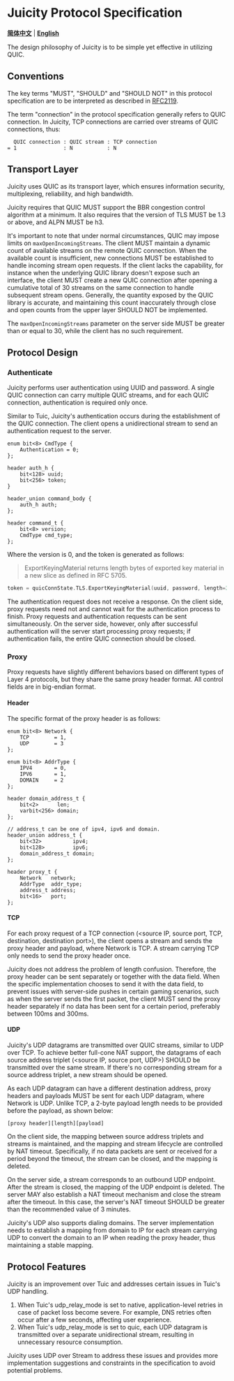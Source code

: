 # Juicity Protocol Specification

[**简体中文**](./spec.md) | [**English**](./spec_en.md)

The design philosophy of Juicity is to be simple yet effective in utilizing QUIC.

## Conventions

The key terms "MUST", "SHOULD" and "SHOULD NOT" in this protocol specification are to be interpreted as described in [RFC2119](https://datatracker.ietf.org/doc/html/rfc2119).

The term "connection" in the protocol specification generally refers to QUIC connection. In Juicity, TCP connections are carried over streams of QUIC connections, thus:
```
  QUIC connection : QUIC stream : TCP connection
= 1               : N           : N
```

## Transport Layer

Juicity uses QUIC as its transport layer, which ensures information security, multiplexing, reliability, and high bandwidth.

Juicity requires that QUIC MUST support the BBR congestion control algorithm at a minimum. It also requires that the version of TLS MUST be 1.3 or above, and ALPN MUST be h3.

It's important to note that under normal circumstances, QUIC may impose limits on `maxOpenIncomingStreams`. The client MUST maintain a dynamic count of available streams on the remote QUIC connection. When the available count is insufficient, new connections MUST be established to handle incoming stream open requests. If the client lacks the capability, for instance when the underlying QUIC library doesn't expose such an interface, the client MUST create a new QUIC connection after opening a cumulative total of 30 streams on the same connection to handle subsequent stream opens. Generally, the quantity exposed by the QUIC library is accurate, and maintaining this count inaccurately through close and open counts from the upper layer SHOULD NOT be implemented.

The `maxOpenIncomingStreams` parameter on the server side MUST be greater than or equal to 30, while the client has no such requirement.

## Protocol Design

### Authenticate

Juicity performs user authentication using UUID and password. A single QUIC connection can carry multiple QUIC streams, and for each QUIC connection, authentication is required only once.

Similar to Tuic, Juicity's authentication occurs during the establishment of the QUIC connection. The client opens a unidirectional stream to send an authentication request to the server.

```p4
enum bit<8> CmdType {
    Authentication = 0;
};

header auth_h {
    bit<128> uuid;
    bit<256> token;
}

header_union command_body {
    auth_h auth;
};

header command_t {
    bit<8> version;
    CmdType cmd_type;
};
```

Where the version is 0, and the token is generated as follows:

> ExportKeyingMaterial returns length bytes of exported key material in a new slice as defined in RFC 5705.

```go
token = quicConnState.TLS.ExportKeyingMaterial(uuid, password, length=32)
```

The authentication request does not receive a response. On the client side, proxy requests need not and cannot wait for the authentication process to finish. Proxy requests and authentication requests can be sent simultaneously. On the server side, however, only after successful authentication will the server start processing proxy requests; if authentication fails, the entire QUIC connection should be closed.

### Proxy

Proxy requests have slightly different behaviors based on different types of Layer 4 protocols, but they share the same proxy header format. All control fields are in big-endian format.

#### Header

The specific format of the proxy header is as follows:

```p4
enum bit<8> Network {
    TCP        = 1,
    UDP        = 3
};

enum bit<8> AddrType {
    IPV4       = 0,
    IPV6       = 1,
    DOMAIN     = 2
};

header domain_address_t {
    bit<2>      len;
    varbit<256> domain;
};

// address_t can be one of ipv4, ipv6 and domain.
header_union address_t {
    bit<32>          ipv4;
    bit<128>         ipv6;
    domain_address_t domain;
};

header proxy_t {
    Network   network;
    AddrType  addr_type;
    address_t address;
    bit<16>   port;
};
```

#### TCP

For each proxy request of a TCP connection (<source IP, source port, TCP, destination, destination port>), the client opens a stream and sends the proxy header and payload, where Network is TCP. A stream carrying TCP only needs to send the proxy header once.

Juicity does not address the problem of length confusion. Therefore, the proxy header can be sent separately or together with the data field. When the specific implementation chooses to send it with the data field, to prevent issues with server-side pushes in certain gaming scenarios, such as when the server sends the first packet, the client MUST send the proxy header separately if no data has been sent for a certain period, preferably between 100ms and 300ms.

#### UDP

Juicity's UDP datagrams are transmitted over QUIC streams, similar to UDP over TCP. To achieve better full-cone NAT support, the datagrams of each source address triplet (<source IP, source port, UDP>) SHOULD be transmitted over the same stream. If there's no corresponding stream for a source address triplet, a new stream should be opened.

As each UDP datagram can have a different destination address, proxy headers and payloads MUST be sent for each UDP datagram, where Network is UDP. Unlike TCP, a 2-byte payload length needs to be provided before the payload, as shown below:

```
[proxy header][length][payload]
```

On the client side, the mapping between source address triplets and streams is maintained, and the mapping and stream lifecycle are controlled by NAT timeout. Specifically, if no data packets are sent or received for a period beyond the timeout, the stream can be closed, and the mapping is deleted.

On the server side, a stream corresponds to an outbound UDP endpoint. After the stream is closed, the mapping of the UDP endpoint is deleted. The server MAY also establish a NAT timeout mechanism and close the stream after the timeout. In this case, the server's NAT timeout SHOULD be greater than the recommended value of 3 minutes.

Juicity's UDP also supports dialing domains. The server implementation needs to establish a mapping from domain to IP for each stream carrying UDP to convert the domain to an IP when reading the proxy header, thus maintaining a stable mapping.

## Protocol Features

Juicity is an improvement over Tuic and addresses certain issues in Tuic's UDP handling.

1. When Tuic's udp_relay_mode is set to native, application-level retries in case of packet loss become severe. For example, DNS retries often occur after a few seconds, affecting user experience.
2. When Tuic's udp_relay_mode is set to quic, each UDP datagram is transmitted over a separate unidirectional stream, resulting in unnecessary resource consumption.

Juicity uses UDP over Stream to address these issues and provides more implementation suggestions and constraints in the specification to avoid potential problems.
